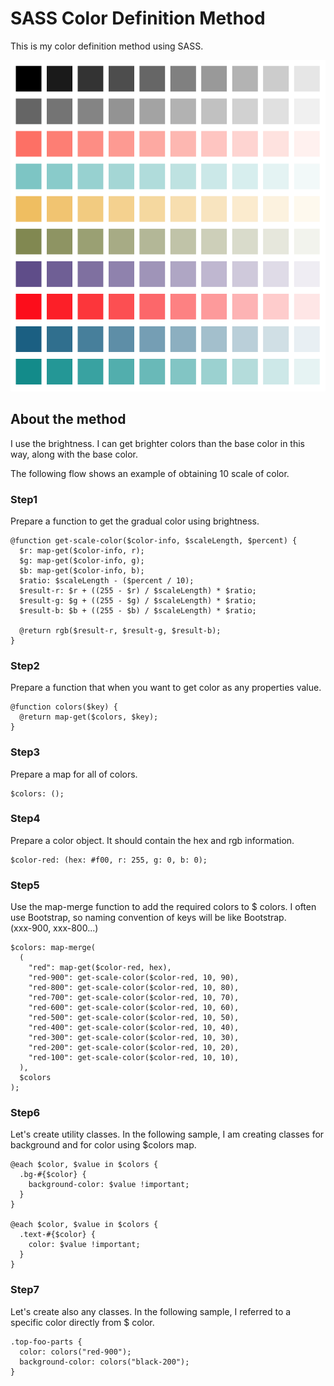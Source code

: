 # SASS Color Definition Method
This is my color definition method using SASS.

![Capture1](https://github.com/masa-sumimoto/sass-color-definition-method/blob/master/env_files/images/capture-1.png)

## About the method
I use the brightness. I can get brighter colors than the base color in this way, along with the base color.

The following flow shows an example of obtaining 10 scale of color.

### Step1
Prepare a function to get the gradual color using brightness.
```
@function get-scale-color($color-info, $scaleLength, $percent) {
  $r: map-get($color-info, r);
  $g: map-get($color-info, g);
  $b: map-get($color-info, b);
  $ratio: $scaleLength - ($percent / 10);
  $result-r: $r + ((255 - $r) / $scaleLength) * $ratio;
  $result-g: $g + ((255 - $g) / $scaleLength) * $ratio;
  $result-b: $b + ((255 - $b) / $scaleLength) * $ratio;

  @return rgb($result-r, $result-g, $result-b);
}
```

### Step2
Prepare a function that when you want to get color as any properties value.
```
@function colors($key) {
  @return map-get($colors, $key);
}
```

### Step3
Prepare a map for all of colors.
```
$colors: ();
```

### Step4
Prepare a color object. 
It should contain the hex and rgb information.
```
$color-red: (hex: #f00, r: 255, g: 0, b: 0);
```

### Step5
Use the map-merge function to add the required colors to $ colors. I often use Bootstrap, so naming convention of keys will be like Bootstrap.  
(xxx-900, xxx-800...)
```
$colors: map-merge(
  (
    "red": map-get($color-red, hex),
    "red-900": get-scale-color($color-red, 10, 90),
    "red-800": get-scale-color($color-red, 10, 80),
    "red-700": get-scale-color($color-red, 10, 70),
    "red-600": get-scale-color($color-red, 10, 60),
    "red-500": get-scale-color($color-red, 10, 50),
    "red-400": get-scale-color($color-red, 10, 40),
    "red-300": get-scale-color($color-red, 10, 30),
    "red-200": get-scale-color($color-red, 10, 20),
    "red-100": get-scale-color($color-red, 10, 10),
  ),
  $colors
);
```

### Step6
Let's create utility classes. In the following sample, I am creating classes for background and for color using $colors map.
```
@each $color, $value in $colors {
  .bg-#{$color} {
    background-color: $value !important;
  }
}

@each $color, $value in $colors {
  .text-#{$color} {
    color: $value !important;
  }
}
```

### Step7
Let's create also any classes. In the following sample, I referred to a specific color directly from $ color.
```
.top-foo-parts {
  color: colors("red-900");
  background-color: colors("black-200");
}
```
